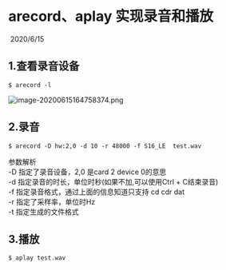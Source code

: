 # arecord、aplay 实现录音和播放

​																																						2020/6/15

## 1.查看录音设备

```
$ arecord -l
```

![image-20200615164758374.png](https://github.com/chang1995/Learning_Notes/blob/master/picture_library/image-20200615164758374.png?raw=true)

## 2.录音

```
$ arecord -D hw:2,0 -d 10 -r 48000 -f S16_LE  test.wav
```

参数解析  
-D 指定了录音设备，2,0 是card 2 device 0的意思  
-d 指定录音的时长，单位时秒(如果不加,可以使用Ctrl + C结束录音)  
-f 指定录音格式，通过上面的信息知道只支持 cd cdr dat   
-r 指定了采样率，单位时Hz  
-t 指定生成的文件格式  

## 3.播放

```
$ aplay test.wav 
```
